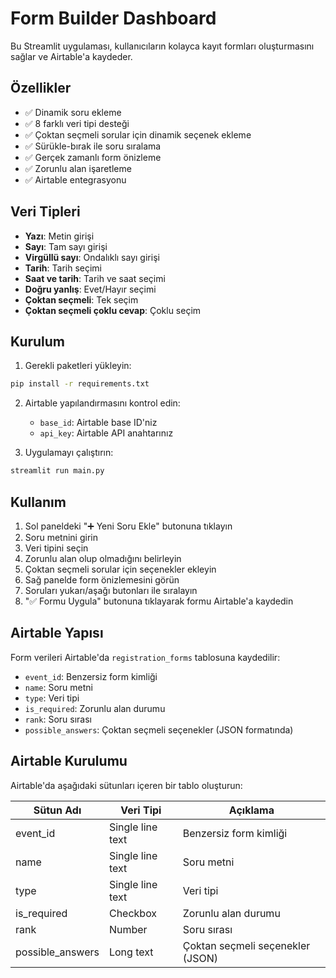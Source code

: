 # Form Builder Dashboard

Bu Streamlit uygulaması, kullanıcıların kolayca kayıt formları oluşturmasını sağlar ve Airtable'a kaydeder.

## Özellikler

- ✅ Dinamik soru ekleme
- ✅ 8 farklı veri tipi desteği
- ✅ Çoktan seçmeli sorular için dinamik seçenek ekleme
- ✅ Sürükle-bırak ile soru sıralama
- ✅ Gerçek zamanlı form önizleme
- ✅ Zorunlu alan işaretleme
- ✅ Airtable entegrasyonu

## Veri Tipleri

- **Yazı**: Metin girişi
- **Sayı**: Tam sayı girişi
- **Virgüllü sayı**: Ondalıklı sayı girişi
- **Tarih**: Tarih seçimi
- **Saat ve tarih**: Tarih ve saat seçimi
- **Doğru yanlış**: Evet/Hayır seçimi
- **Çoktan seçmeli**: Tek seçim
- **Çoktan seçmeli çoklu cevap**: Çoklu seçim

## Kurulum

1. Gerekli paketleri yükleyin:
```bash
pip install -r requirements.txt
```

2. Airtable yapılandırmasını kontrol edin:
   - `base_id`: Airtable base ID'niz
   - `api_key`: Airtable API anahtarınız

3. Uygulamayı çalıştırın:
```bash
streamlit run main.py
```

## Kullanım

1. Sol paneldeki "➕ Yeni Soru Ekle" butonuna tıklayın
2. Soru metnini girin
3. Veri tipini seçin
4. Zorunlu alan olup olmadığını belirleyin
5. Çoktan seçmeli sorular için seçenekler ekleyin
6. Sağ panelde form önizlemesini görün
7. Soruları yukarı/aşağı butonları ile sıralayın
8. "✅ Formu Uygula" butonuna tıklayarak formu Airtable'a kaydedin

## Airtable Yapısı

Form verileri Airtable'da `registration_forms` tablosuna kaydedilir:

- `event_id`: Benzersiz form kimliği
- `name`: Soru metni
- `type`: Veri tipi
- `is_required`: Zorunlu alan durumu
- `rank`: Soru sırası
- `possible_answers`: Çoktan seçmeli seçenekler (JSON formatında)

## Airtable Kurulumu

Airtable'da aşağıdaki sütunları içeren bir tablo oluşturun:

| Sütun Adı | Veri Tipi | Açıklama |
|-----------|-----------|----------|
| event_id | Single line text | Benzersiz form kimliği |
| name | Single line text | Soru metni |
| type | Single line text | Veri tipi |
| is_required | Checkbox | Zorunlu alan durumu |
| rank | Number | Soru sırası |
| possible_answers | Long text | Çoktan seçmeli seçenekler (JSON) | 
